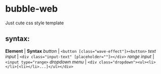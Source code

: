 # bubble-web
Just cute css style template

## syntax:

**Element** | **Syntax**
*button* | `<button [class="wave-effect"]><button>`
*text input* | `<div class="input-text" [placeholder=""]></div>`
*range input* | `<input type="range>`
*dropdown menu* | `<div class="dropdown"><ul><li></li>[<li></li>...]</ul></div>`
